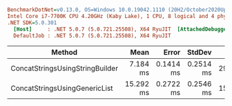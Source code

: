 ``` ini

BenchmarkDotNet=v0.13.0, OS=Windows 10.0.19042.1110 (20H2/October2020Update)
Intel Core i7-7700K CPU 4.20GHz (Kaby Lake), 1 CPU, 8 logical and 4 physical cores
.NET SDK=5.0.301
  [Host]     : .NET 5.0.7 (5.0.721.25508), X64 RyuJIT  [AttachedDebugger]
  DefaultJob : .NET 5.0.7 (5.0.721.25508), X64 RyuJIT


```
|                          Method |      Mean |     Error |    StdDev |     Gen 0 |     Gen 1 |    Gen 2 | Allocated |
|-------------------------------- |----------:|----------:|----------:|----------:|----------:|---------:|----------:|
| ConcatStringsUsingStringBuilder |  7.184 ms | 0.1414 ms | 0.2514 ms | 2929.6875 | 1820.3125 | 968.7500 |     15 MB |
|   ConcatStringsUsingGenericList | 15.292 ms | 0.2722 ms | 0.2546 ms | 1562.5000 |  687.5000 | 265.6250 |      9 MB |
